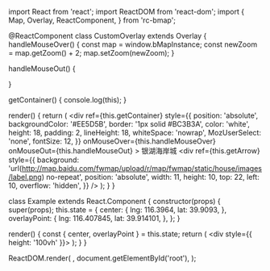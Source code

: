 import React from 'react';
import ReactDOM from 'react-dom';
import {
  Map,
  Overlay,
  ReactComponent,
} from 'rc-bmap';

@ReactComponent
class CustomOverlay extends Overlay {
  handleMouseOver() {
    const map = window.bMapInstance;
    const newZoom = map.getZoom() + 2;
    map.setZoom(newZoom);
  }

  handleMouseOut() {

  }

  getContainer() {
    console.log(this);
  }

  render() {
    return (
      <div
        ref={this.getContainer}
        style={{
          position: 'absolute',
          backgroundColor: '#EE5D5B',
          border: '1px solid #BC3B3A',
          color: 'white',
          height: 18,
          padding: 2,
          lineHeight: 18,
          whiteSpace: 'nowrap',
          MozUserSelect: 'none',
          fontSize: 12,
        }}
        onMouseOver={this.handleMouseOver}
        onMouseOut={this.handleMouseOut}
      >
        <span>银湖海岸城</span>
        <div
          ref={this.getArrow}
          style={{
            background: 'url(http://map.baidu.com/fwmap/upload/r/map/fwmap/static/house/images/label.png) no-repeat',
            position: 'absolute',
            width: 11,
            height: 10,
            top: 22,
            left: 10,
            overflow: 'hidden',
          }}
        />
      </div>
    );
  }
}

class Example extends React.Component {
  constructor(props) {
    super(props);
    this.state = {
      center: {
        lng: 116.3964,
        lat: 39.9093,
      },
      overlayPoint: {
        lng: 116.407845,
        lat: 39.914101,
      },
    };
  }

  render() {
    const { center, overlayPoint } = this.state;
    return (
      <div style={{ height: '100vh' }}>
        <Map
          ak="WAeVpuoSBH4NswS30GNbCRrlsmdGB5Gv"
          center={center}
          zoom={15}
          scrollWheelZoom
        >
          <CustomOverlay point={overlayPoint} />
        </Map>
      </div>
    );
  }
}

ReactDOM.render(
  <Example />,
  document.getElementById('root'),
);
